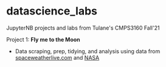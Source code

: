 # datascience_labs
JupyterNB projects and labs from Tulane's CMPS3160 Fall'21

Project 1: **Fly me to the Moon**
* Data scraping, prep, tidying, and analysis using data from [spaceweatherlive.com](https://www.spaceweatherlive.com/en/solar-activity/top-50-solar-flares.html) and [NASA]( http://cdaw.gsfc.nasa.gov/CME_list/radio/waves_type2.html)
